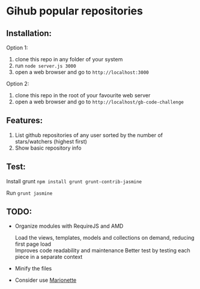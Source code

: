 Gihub popular repositories
=================

## Installation:

Option 1:

1. clone this repo in any folder of your system
2. run `node server.js 3000`
3. open a web browser and go to `http://localhost:3000`


Option 2:

1. clone this repo in the root of your favourite web server
2. open a web browser and go to `http://localhost/gb-code-challenge`



## Features:

1. List github repositories of any user sorted by the number of stars/watchers (highest first)
2. Show basic repository info

## Test:

Install grunt `npm install grunt grunt-contrib-jasmine` 

Run `grunt jasmine`


## TODO:

* Organize modules with RequireJS and AMD

    Load the views, templates, models and collections on demand, reducing first page load  
    Improves code readability and maintenance
    Better test by testing each piece in a separate context
    
* Minify the files

* Consider use [Marionette](https://github.com/marionettejs/backbone.marionette)

